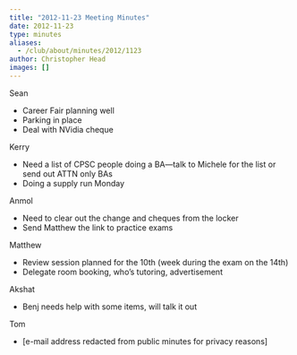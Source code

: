```yaml
---
title: "2012-11-23 Meeting Minutes"
date: 2012-11-23
type: minutes
aliases:
  - /club/about/minutes/2012/1123
author: Christopher Head
images: []
---
```


Sean

- Career Fair planning well
- Parking in place
- Deal with NVidia cheque

Kerry

- Need a list of CPSC people doing a BA—talk to Michele for the list or send out ATTN only BAs
- Doing a supply run Monday

Anmol

- Need to clear out the change and cheques from the locker
- Send Matthew the link to practice exams

Matthew

- Review session planned for the 10th (week during the exam on the 14th)
- Delegate room booking, who’s tutoring, advertisement

Akshat

- Benj needs help with some items, will talk it out

Tom

- \[e-mail address redacted from public minutes for privacy reasons\]
